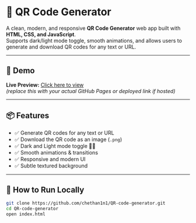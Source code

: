 # 🎨 QR Code Generator

A clean, modern, and responsive **QR Code Generator** web app built with **HTML, CSS, and JavaScript**.  
Supports dark/light mode toggle, smooth animations, and allows users to generate and download QR codes for any text or URL.

---

## 📸 Demo

**Live Preview:** [Click here to view](https://chethan1n1.github.io/QR-code-generator)  
*(replace this with your actual GitHub Pages or deployed link if hosted)*

---

## 📦 Features

- ✅ Generate QR codes for any text or URL  
- ✅ Download the QR code as an image (`.png`)  
- ✅ Dark and Light mode toggle 🌙🌞  
- ✅ Smooth animations & transitions  
- ✅ Responsive and modern UI  
- ✅ Subtle textured background  


---

## 🚀 How to Run Locally

```bash
git clone https://github.com/chethan1n1/QR-code-generator.git
cd QR-code-generator
open index.html
